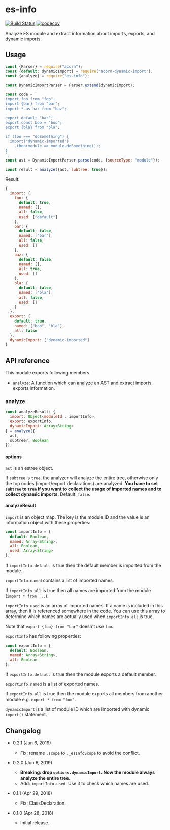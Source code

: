 es-info
=======

[![Build Status](https://travis-ci.com/eight04/es-info.svg?branch=master)](https://travis-ci.com/eight04/es-info)
[![codecov](https://codecov.io/gh/eight04/es-info/branch/master/graph/badge.svg)](https://codecov.io/gh/eight04/es-info)

Analyze ES module and extract information about imports, exports, and dynamic imports.

Usage
-----

```js
const {Parser} = require("acorn");
const {default: dynamicImport} = require("acorn-dynamic-import");
const {analyze} = require("es-info");

const DynamicImportParser = Parser.extend(dynamicImport);

const code = `
import foo from "foo";
import {bar} from "bar";
import * as baz from "baz";

export default "bar";
export const boo = "boo";
export {bla} from "bla";

if (foo === "doSomething") {
  import("dynamic-imported")
    .then(module => module.doSomething());
}
`;
const ast = DynamicImportParser.parse(code, {sourceType: "module"});

const result = analyze({ast, subtree: true});
```

Result:

```js
{
  import: {
    foo: {
      default: true,
      named: [],
      all: false,
      used: ["default"]
    },
    bar: {
      default: false,
      named: ["bar"],
      all: false,
      used: []
    },
    baz: {
      default: false,
      named: [],
      all: true,
      used: []
    },
    bla: {
      default: false,
      named: ["bla"],
      all: false,
      used: []
    }
  },
  export: {
    default: true,
    named: ["boo", "bla"],
    all: false
  },
  dynamicImport: ["dynamic-imported"]
}
```

API reference
-------------

This module exports following members.

* `analyze`: A function which can analyze an AST and extract imports, exports information.

### analyze

```js
const analyzeResult: {
  import: Object<moduleId : importInfo>,
  export: exportInfo,
  dynamicImport: Array<String>
} = analyze({
  ast,
  subtree?: Boolean
});
```

#### options

`ast` is an estree object.

If `subtree` is `true`, the analyzer will analyze the entire tree, otherwise only the top nodes (import/export declarations) are analyzed. **You have to set `subtree` to `true` if you want to collect the usage of imported names and to collect dynamic imports**. Default: `false`.

#### analyzeResult

`import` is an object map. The key is the module ID and the value is an information object with these properties:

```js
const importInfo = {
  default: Boolean,
  named: Array<String>,
  all: Boolean,
  used: Array<String>
};
```

If `importInfo.default` is true then the default member is imported from the module.

`importInfo.named` contains a list of imported names.

If `importInfo.all` is true then all names are imported from the module (`import * from ...`).

`importInfo.used` is an array of imported names. If a name is included in this array, then it is referenced somewhere in the code. You can use this array to determine which names are actually used when `importInfo.all` is true.

Note that `export {foo} from "bar"` doesn't *use* `foo`.

`exportInfo` has following properties:

```js
const exportInfo = {
  default: Boolean,
  named: Array<String>,
  all: Boolean
};
```

If `exportInfo.default` is true then the module exports a default member.

`exportInfo.named` is a list of exported names.

If `exportInfo.all` is true then the module exports all members from another module e.g. `export * from "foo"`.

`dynamicImport` is a list of module ID which are imported with dynamic `import()` statement.

Changelog
---------

* 0.2.1 (Jun 6, 2019)

  - Fix: rename `.scope` to `._esInfoScope` to avoid the conflict.

* 0.2.0 (Jun 6, 2019)

  - **Breaking: drop `options.dynamicImport`. Now the module always analyze the entire tree.**
  - Add: `importInfo.used`. Use it to check which names are used.

* 0.1.1 (Apr 29, 2018)

  - Fix: ClassDeclaration.

* 0.1.0 (Apr 28, 2018)

  - Initial release.
